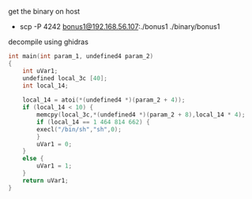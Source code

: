 get the binary on host
* scp -P 4242 bonus1@192.168.56.107:./bonus1 ./binary/bonus1

decompile using ghidras
```c
int main(int param_1, undefined4 param_2)
{
	int uVar1;
	undefined local_3c [40];
	int local_14;
	
	local_14 = atoi(*(undefined4 *)(param_2 + 4));
	if (local_14 < 10) {
		memcpy(local_3c,*(undefined4 *)(param_2 + 8),local_14 * 4);
		if (local_14 == 1 464 814 662) {
		execl("/bin/sh","sh",0);
		}
		uVar1 = 0;
	}
	else {
		uVar1 = 1;
	}
	return uVar1;
}
```